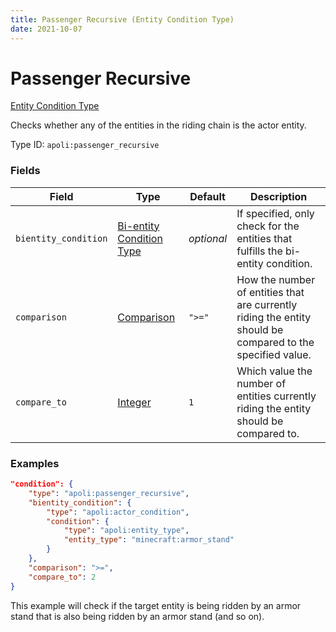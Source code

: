 ```yaml
---
title: Passenger Recursive (Entity Condition Type)
date: 2021-10-07
---
```


# Passenger Recursive

[Entity Condition Type](../entity_condition_types.md)

Checks whether any of the entities in the riding chain is the actor entity.

Type ID: `apoli:passenger_recursive`

### Fields

Field  | Type | Default | Description
-------|------|---------|------------
`bientity_condition` | [Bi-entity Condition Type](../bientity_condition_types.md) | _optional_ | If specified, only check for the entities that fulfills the bi-entity condition.
`comparison` | [Comparison](../data_types/comparison.md) | `">="` | How the number of entities that are currently riding the entity should be compared to the specified value.
`compare_to` | [Integer](../data_types/integer.md) | `1` | Which value the number of entities currently riding the entity should be compared to.

### Examples

```json
"condition": {
    "type": "apoli:passenger_recursive",
    "bientity_condition": {
        "type": "apoli:actor_condition",
        "condition": {
            "type": "apoli:entity_type",
            "entity_type": "minecraft:armor_stand"
        }
    },
    "comparison": ">=",
    "compare_to": 2
}
```

This example will check if the target entity is being ridden by an armor stand that is also being ridden by an armor stand (and so on).
